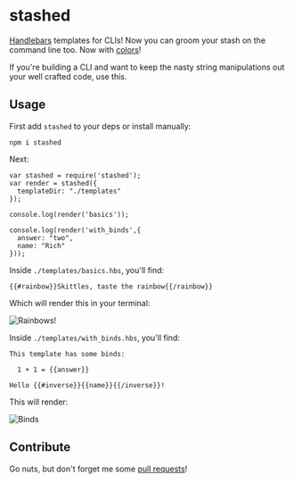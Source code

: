 # stashed

[Handlebars](handlebarsjs.com) templates for CLIs! Now you can groom your stash on the command line too. Now with [colors](https://npmjs.org/package/colors)!

If you're building a CLI and want to keep the nasty string manipulations out your well crafted code, use this.

## Usage

First add `stashed` to your deps or install manually:

    npm i stashed

Next:

    var stashed = require('stashed');
    var render = stashed({
      templateDir: "./templates"
    });

    console.log(render('basics'));

    console.log(render('with_binds',{
      answer: "two",
      name: "Rich"
    }));

Inside `./templates/basics.hbs`, you'll find:

    {{#rainbow}}Skittles, taste the rainbow{{/rainbow}}

Which will render this in your terminal:

![Rainbows!](http://f.cl.ly/items/1F1n1X191S2a1V0m3P3K/Screen%20Shot%202013-04-25%20at%2012.26.42%20AM.png)

Inside `./templates/with_binds.hbs`, you'll find:

    This template has some binds:

      1 + 1 = {{answer}}

    Hello {{#inverse}}{{name}}{{/inverse}}!

This will render:

![Binds](http://f.cl.ly/items/3R412c1O1R090p021J0R/Screen%20Shot%202013-04-25%20at%2012.31.08%20AM.png)

## Contribute

Go nuts, but don't forget me some [pull requests](https://github.com/rmanalan/node-stashed)!